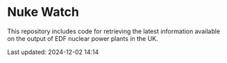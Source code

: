 # Nuke Watch

This repository includes code for retrieving the latest information available on the output of EDF nuclear power plants in the UK.

Last updated: 2024-12-02 14:14